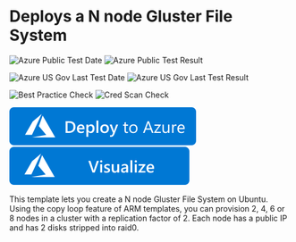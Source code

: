 # Deploys a N node Gluster File System

![Azure Public Test Date](https://azurequickstartsservice.blob.core.windows.net/badges/gluster-file-system/PublicLastTestDate.svg)
![Azure Public Test Result](https://azurequickstartsservice.blob.core.windows.net/badges/gluster-file-system/PublicDeployment.svg)

![Azure US Gov Last Test Date](https://azurequickstartsservice.blob.core.windows.net/badges/gluster-file-system/FairfaxLastTestDate.svg)
![Azure US Gov Last Test Result](https://azurequickstartsservice.blob.core.windows.net/badges/gluster-file-system/FairfaxDeployment.svg)

![Best Practice Check](https://azurequickstartsservice.blob.core.windows.net/badges/gluster-file-system/BestPracticeResult.svg)
![Cred Scan Check](https://azurequickstartsservice.blob.core.windows.net/badges/gluster-file-system/CredScanResult.svg)

[![Deploy To Azure](https://raw.githubusercontent.com/Azure/azure-quickstart-templates/master/1-CONTRIBUTION-GUIDE/images/deploytoazure.svg?sanitize=true)](https://portal.azure.com/#create/Microsoft.Template/uri/https%3A%2F%2Fraw.githubusercontent.com%2FAzure%2Fazure-quickstart-templates%2Fmaster%2Fgluster-file-system%2Fazuredeploy.json)
[![Visualize](https://raw.githubusercontent.com/Azure/azure-quickstart-templates/master/1-CONTRIBUTION-GUIDE/images/visualizebutton.svg?sanitize=true)](http://armviz.io/#/?load=https%3A%2F%2Fraw.githubusercontent.com%2FAzure%2Fazure-quickstart-templates%2Fmaster%2Fgluster-file-system%2Fazuredeploy.json)

This template lets you create a N node Gluster File System on Ubuntu. Using the
copy loop feature of ARM templates, you can provision 2, 4, 6 or 8 nodes in a
cluster with a replication factor of 2. Each node has a public IP and has 2
disks stripped into raid0.
